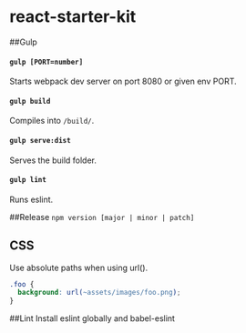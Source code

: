 # react-starter-kit
##Gulp
#### `gulp [PORT=number]`
Starts webpack dev server on port 8080 or given env PORT.
#### `gulp build`
Compiles into `/build/`.
#### `gulp serve:dist`
Serves the build folder.
#### `gulp lint`
Runs eslint.

##Release
`npm version [major | minor | patch]`

## CSS
Use absolute paths when using url().

```css
.foo {
  background: url(~assets/images/foo.png);
}
```

##Lint
Install eslint globally and babel-eslint 